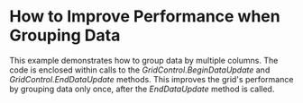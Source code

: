 # How to Improve Performance when Grouping Data


<p>This example demonstrates how to group data by multiple columns. The code is enclosed within calls to the <i>GridControl.Begin</i><i>DataUpdate</i> and <i>GridControl.EndDataUpdate</i> methods. This improves the grid's performance by grouping data only once, after the <i>EndDataUpdate</i> method is called.</p><br />


<br/>


